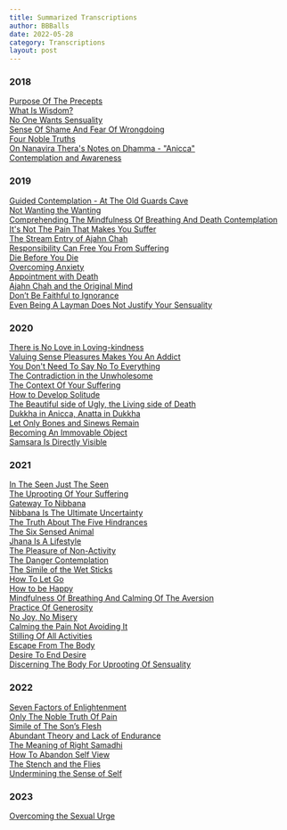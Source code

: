 ```yaml
---
title: Summarized Transcriptions
author: BBBalls
date: 2022-05-28
category: Transcriptions
layout: post
---
```


### 2018

[Purpose Of The Precepts](/hillside_hermitage_archive/transcriptions/2018-04-03-transcript-Purpose_Of_The_Precepts.html)\
[What Is Wisdom?](/hillside_hermitage_archive/transcriptions/2018-05-26-transcript-What_Is_Wisdom.html)\
[No One Wants Sensuality](/hillside_hermitage_archive/transcriptions/2018-06-19-transcript-No_One_Wants_Sensuality.html)\
[Sense Of Shame And Fear Of Wrongdoing](/hillside_hermitage_archive/transcriptions/2018-07-02-transcript-Sense_Of_Shame_And_Fear_Of_Wrongdoing.html)\
[Four Noble Truths](/hillside_hermitage_archive/transcriptions/2018-08-08-transcript-Four_Noble_Truths.html)\
[On Nanavira Thera's Notes on Dhamma - "Anicca"](/hillside_hermitage_archive/transcriptions/2018-10-22-transcript-On_Nanavira_Theras_Notes_on_Dhamma_Anicca.html)\
[Contemplation and Awareness](/hillside_hermitage_archive/transcriptions/2018-12-16-transcript-Contemplation_and_Awareness.html)

### 2019

[Guided Contemplation - At The Old Guards Cave](/hillside_hermitage_archive/transcriptions/2019-01-07-transcript-Guided_Contemplation-At_The_Old_Guards_Cave.html)\
[Not Wanting the Wanting](/hillside_hermitage_archive/transcriptions/2019-02-13-transcript-Not_Wanting_the_Wanting.html)\
[Comprehending The Mindfulness Of Breathing And Death Contemplation](/hillside_hermitage_archive/transcriptions/2019-02-23-transcript-Comprehending_The_Mindfulness_Of_Breathing_And_Death_Contemplation.html)\
[It's Not The Pain That Makes You Suffer](/hillside_hermitage_archive/transcriptions/2019-03-09-transcript-It's_Not_The_Pain_That_Makes_You_Suffer.html)\
[The Stream Entry of Ajahn Chah](/hillside_hermitage_archive/transcriptions/2019-03-28-transcript-The_Stream_Entry_of_Ajahn_Chah.html)\
[Responsibility Can Free You From Suffering](/hillside_hermitage_archive/transcriptions/2019-04-04-transcript-Responsibility_Can_Free_You_From_Suffering.html)\
[Die Before You Die](/hillside_hermitage_archive/transcriptions/2019-04-07-transcript-Die_Before_You_Die.html)\
[Overcoming Anxiety](/hillside_hermitage_archive/transcriptions/2019-04-11-transcript-Overcoming_Anxiety.html)\
[Appointment with Death](/hillside_hermitage_archive/transcriptions/2019-04-28-transcript-Appointment_with_Death.html)\
[Ajahn Chah and the Original Mind](/hillside_hermitage_archive/transcriptions/2019-06-13-transcript-Ajahn_Chah_and_the_Original_Mind.html)\
[Don’t Be Faithful to Ignorance](/hillside_hermitage_archive/transcriptions/2019-07-10-transcript-Dont_Be_Faithful_to_Ignorance.html)\
[Even Being A Layman Does Not Justify Your Sensuality](/hillside_hermitage_archive/transcriptions/2019-12-16-transcript-Even_Being_A_Layman_Does_Not_Justify_Your_Sensuality.html)

### 2020

[There is No Love in Loving-kindness](/hillside_hermitage_archive/transcriptions/2020-03-14-transcript-There_is_no_love_in_loving-kindness.html)\
[Valuing Sense Pleasures Makes You An Addict](/hillside_hermitage_archive/transcriptions/2020-04-25-transcript-Valuing_Sense_Pleasures_Makes_You_An_Addict.html)\
[You Don't Need To Say No To Everything](/hillside_hermitage_archive/transcriptions/2020-05-16-transcript-You_Dont_Need_To_Say_No_To_Everything.html)\
[The Contradiction in the Unwholesome](/hillside_hermitage_archive/transcriptions/2020-08-04-transcript-The_Contradiction_in_the_Unwholesome.html)\
[The Context Of Your Suffering](/hillside_hermitage_archive/transcriptions/2020-08-11-transcript-The_Context_Of_Your_Suffering.html)\
[How to Develop Solitude](/hillside_hermitage_archive/transcriptions/2020-08-18-transcript-How_to_Develop_Solitude.html)\
[The Beautiful side of Ugly, the Living side of Death](/hillside_hermitage_archive/transcriptions/2020-08-25-transcript-The_Beautiful_side_of_Ugly_the_Living_side_of_Death.html)\
[Dukkha in Anicca, Anatta in Dukkha](/hillside_hermitage_archive/transcriptions/2020-09-08-transcript-Dukkha_in_Anicca_Anatta_in_Dukkha.html)\
[Let Only Bones and Sinews Remain](/hillside_hermitage_archive/transcriptions/2020-09-22-transcript-Let_Only_Bones_And_Sinews_Remain.html)\
[Becoming An Immovable Object](/hillside_hermitage_archive/transcriptions/2020-11-17-transcript-Becoming_An_Immovable_Object.html)\
[Samsara Is Directly Visible](/hillside_hermitage_archive/transcriptions/2020-12-01-transcript-Samsara_Is_Directly_Visible.html)

### 2021

[In The Seen Just The Seen](/hillside_hermitage_archive/transcriptions/2021-02-23-transcript-In_The_Seen_Just_The_Seen.html)\
[The Uprooting Of Your Suffering](/hillside_hermitage_archive/transcriptions/2021-03-04-transcript-The_Uprooting_Of_Your_Suffering.html)\
[Gateway To Nibbana](/hillside_hermitage_archive/transcriptions/2021-03-16-transcript-Gateway_To_Nibbana.html)\
[Nibbana Is The Ultimate Uncertainty](/hillside_hermitage_archive/transcriptions/2021-03-30-transcript-Nibbana_Is_The_Ultimate_Uncertainty.html)\
[The Truth About The Five Hindrances](/hillside_hermitage_archive/transcriptions/2021-04-06-transcript-The_Truth_About_The_Five_Hindrances.html)\
[The Six Sensed Animal](/hillside_hermitage_archive/transcriptions/2021-04-14-transcript-The_Six_Sensed_Animal.html)\
[Jhana Is A Lifestyle](/hillside_hermitage_archive/transcriptions/2021-04-24-transcript-Jhana_Is_A_Lifestyle.html)\
[The Pleasure of Non-Activity](/hillside_hermitage_archive/transcriptions/2021-05-01-transcript-The_Pleasure_of_Non-Activity.html)\
[The Danger Contemplation](/hillside_hermitage_archive/transcriptions/2021-05-13-transcript-The_Danger_Contemplation.html)\
[The Simile of the Wet Sticks](/hillside_hermitage_archive/transcriptions/2021-06-07-transcript-The_Simile_of_the_Wet_Sticks.html)\
[How To Let Go](/hillside_hermitage_archive/transcriptions/2021-06-14-transcript-How_To_Let_Go.html)\
[How to be Happy](/hillside_hermitage_archive/transcriptions/2021-06-27-transcript-How_to_be_Happy.html)\
[Mindfulness Of Breathing And Calming Of The Aversion](/hillside_hermitage_archive/transcriptions/2021-07-15-transcript-Mindfulness_Of_Breathing_And_Calming_Of_The_Aversion.html)\
[Practice Of Generosity](/hillside_hermitage_archive/transcriptions/2021-08-23-transcript-Practice_Of_Generosity.html)\
[No Joy, No Misery](/hillside_hermitage_archive/transcriptions/2021-09-01-transcript-No_Joy_No_Misery.html)\
[Calming the Pain Not Avoiding It](/hillside_hermitage_archive/transcriptions/2021-09-19-transcript-Calming_the_Pain_Not_Avoiding_It.html)\
[Stilling Of All Activities](/hillside_hermitage_archive/transcriptions/2021-09-24-transcript-Stilling_Of_All_Activities.html)\
[Escape From The Body](/hillside_hermitage_archive/transcriptions/2021-10-26-transcript-Escape_From_The_Body.html)\
[Desire To End Desire](/hillside_hermitage_archive/transcriptions/2021-11-04-transcript-Desire_To_End_Desire.html)\
[Discerning The Body For Uprooting Of Sensuality](/hillside_hermitage_archive/transcriptions/2021-12-22-transcript-Discerning_The_Body_For_Uprooting_Of_Sensuality.html)

### 2022

[Seven Factors of Enlightenment](/hillside_hermitage_archive/transcriptions/2022-02-14-transcript-Seven_Factors_of_Enlightenment.html)\
[Only The Noble Truth Of Pain](/hillside_hermitage_archive/transcriptions/2022-02-22-transcript-Only_The_Noble_Truth_Of_Pain.html)\
[Simile of The Son’s Flesh](/hillside_hermitage_archive/transcriptions/2022-03-04-transcript-Simile_of_The_Sons_Flesh.html)\
[Abundant Theory and Lack of Endurance](/hillside_hermitage_archive/transcriptions/2022-08-22-transcript-Abundant_Theory_and_Lack_of_Endurance.html)\
[The Meaning of Right Samadhi](/hillside_hermitage_archive/transcriptions/2022-09-13-transcript-The_Meaning_of_Right_Samadhi.html)\
[How To Abandon Self View](/hillside_hermitage_archive/transcriptions/2022-10-03-transcript-How_To_Abandon_Self_View.html)\
[The Stench and the Flies](/hillside_hermitage_archive/transcriptions/2022-11-06-transcript-The_Stench_and_the_Flies.html)\
[Undermining the Sense of Self](/hillside_hermitage_archive/transcriptions/2022-11-21-transcript-Undermining_the_Sense_of_Self.html)

### 2023

[Overcoming the Sexual Urge](/hillside_hermitage_archive/transcriptions/2023-09-19-transcript-Overcoming_the_Sexual_Urge.html)
